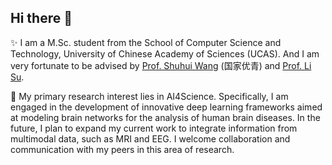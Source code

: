 ## Hi there 👋

✨ I am a M.Sc. student from the School of Computer Science and Technology, University of Chinese Academy of Sciences (UCAS). And I am very fortunate to be advised by [Prof. Shuhui Wang](https://people.ucas.edu.cn/~wangshuhui) (国家优青) and [Prof. Li Su](https://people.ucas.ac.cn/~suli). 

🔭 My primary research interest lies in AI4Science. Specifically, I am engaged in the development of innovative deep learning frameworks aimed at modeling brain networks for the analysis of human brain diseases. In the future, I plan to expand my current work to integrate information from multimodal data, such as MRI and EEG. I welcome collaboration and communication with my peers in this area of research.

<!--
**wudi2001/wudi2001** is a ✨ _special_ ✨ repository because its `README.md` (this file) appears on your GitHub profile.

Here are some ideas to get you started:

- 🔭 I’m currently working on ...
- 🌱 I’m currently learning ...
- 👯 I’m looking to collaborate on ...
- 🤔 I’m looking for help with ...
- 💬 Ask me about ...
- 📫 How to reach me: ...
- 😄 Pronouns: ...
- ⚡ Fun fact: ...
-->
